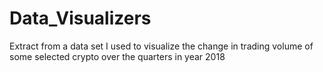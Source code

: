 # Data_Visualizers
Extract from a data set I used to visualize the change in trading volume of some selected crypto over the quarters in year 2018
